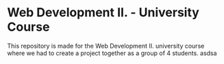 # Web Development II. - University Course
This repository is made for the Web Development II. university course where we had to create a project together as a group of 4 students.
asdsa
